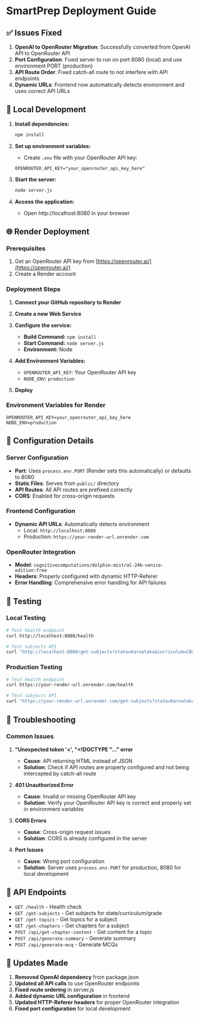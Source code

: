 # SmartPrep Deployment Guide

## ✅ Issues Fixed

1. **OpenAI to OpenRouter Migration**: Successfully converted from OpenAI API to OpenRouter API
2. **Port Configuration**: Fixed server to run on port 8080 (local) and use environment PORT (production)
3. **API Route Order**: Fixed catch-all route to not interfere with API endpoints
4. **Dynamic URLs**: Frontend now automatically detects environment and uses correct API URLs

## 🚀 Local Development

1. **Install dependencies:**
   ```bash
   npm install
   ```

2. **Set up environment variables:**
   - Create `.env` file with your OpenRouter API key:
   ```
   OPENROUTER_API_KEY="your_openrouter_api_key_here"
   ```

3. **Start the server:**
   ```bash
   node server.js
   ```

4. **Access the application:**
   - Open http://localhost:8080 in your browser

## 🌐 Render Deployment

### Prerequisites
1. Get an OpenRouter API key from [https://openrouter.ai/](https://openrouter.ai/)
2. Create a Render account

### Deployment Steps

1. **Connect your GitHub repository to Render**

2. **Create a new Web Service**

3. **Configure the service:**
   - **Build Command:** `npm install`
   - **Start Command:** `node server.js`
   - **Environment:** Node

4. **Add Environment Variables:**
   - `OPENROUTER_API_KEY`: Your OpenRouter API key
   - `NODE_ENV`: `production`

5. **Deploy**

### Environment Variables for Render
```
OPENROUTER_API_KEY=your_openrouter_api_key_here
NODE_ENV=production
```

## 🔧 Configuration Details

### Server Configuration
- **Port**: Uses `process.env.PORT` (Render sets this automatically) or defaults to 8080
- **Static Files**: Serves from `public/` directory
- **API Routes**: All API routes are prefixed correctly
- **CORS**: Enabled for cross-origin requests

### Frontend Configuration
- **Dynamic API URLs**: Automatically detects environment
  - Local: `http://localhost:8080`
  - Production: `https://your-render-url.onrender.com`

### OpenRouter Integration
- **Model**: `cognitivecomputations/dolphin-mistral-24b-venice-edition:free`
- **Headers**: Properly configured with dynamic HTTP-Referer
- **Error Handling**: Comprehensive error handling for API failures

## 🧪 Testing

### Local Testing
```bash
# Test health endpoint
curl http://localhost:8080/health

# Test subjects API
curl "http://localhost:8080/get-subjects?state=Karnataka&curriculum=CBSE&grade=10"
```

### Production Testing
```bash
# Test health endpoint
curl https://your-render-url.onrender.com/health

# Test subjects API
curl "https://your-render-url.onrender.com/get-subjects?state=Karnataka&curriculum=CBSE&grade=10"
```

## 🐛 Troubleshooting

### Common Issues

1. **"Unexpected token '<', "<!DOCTYPE "..." error**
   - **Cause**: API returning HTML instead of JSON
   - **Solution**: Check if API routes are properly configured and not being intercepted by catch-all route

2. **401 Unauthorized Error**
   - **Cause**: Invalid or missing OpenRouter API key
   - **Solution**: Verify your OpenRouter API key is correct and properly set in environment variables

3. **CORS Errors**
   - **Cause**: Cross-origin request issues
   - **Solution**: CORS is already configured in the server

4. **Port Issues**
   - **Cause**: Wrong port configuration
   - **Solution**: Server uses `process.env.PORT` for production, 8080 for local development

## 📝 API Endpoints

- `GET /health` - Health check
- `GET /get-subjects` - Get subjects for state/curriculum/grade
- `GET /get-topics` - Get topics for a subject
- `GET /get-chapters` - Get chapters for a subject
- `POST /api/get-chapter-content` - Get content for a topic
- `POST /api/generate-summary` - Generate summary
- `POST /api/generate-mcq` - Generate MCQs

## 🔄 Updates Made

1. **Removed OpenAI dependency** from package.json
2. **Updated all API calls** to use OpenRouter endpoints
3. **Fixed route ordering** in server.js
4. **Added dynamic URL configuration** in frontend
5. **Updated HTTP-Referer headers** for proper OpenRouter integration
6. **Fixed port configuration** for local development
